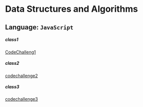 # Data Structures and Algorithms

## Language: `JavaScript`
##### class1
[CodeChalleng1](./MyChallenge/READMECLASS1.md)
##### class2
[codechallenge2](./MyChallenge/READMECLASS2.md)

##### class3
[codechallenge3](./MyChallenge/class3LinkedList/READMECLASS3.md)
